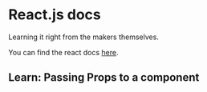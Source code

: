 # React.js docs

Learning it right from the makers themselves.

You can find the react docs [here](www.react.dev).

## Learn: Passing Props to a component
